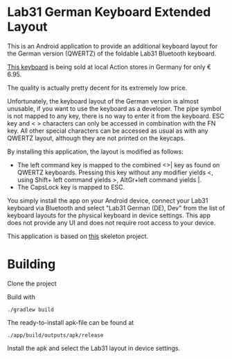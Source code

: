 # Lab31 German Keyboard Extended Layout

This is an Android application to provide an additional keyboard layout for the German
version (QWERTZ) of the foldable Lab31 Bluetooth keyboard.

[This keyboard](https://www.action.com/de-de/p/3203226/lab31-faltbare-drahtlose-tastatur/)
is being sold at local Action stores in Germany for only € 6.95.

The quality is actually pretty decent for its extremely low price.

Unfortunately, the keyboard layout of the German version is almost unusable, if you
want to use the keyboard as a developer. The pipe symbol is not mapped to any
key, there is no way to enter it from the keyboard. ESC key and  < > characters can only be accessed in
combination with the FN key. All other special characters can be accessed as
usual as with any QWERTZ layout, although they are not printed on the keycaps.

By installing this application, the layout is modified as follows:

* The left command key is mapped to the combined <>| key as found on QWERTZ
  keyboards. Pressing this key without any modifier yields <, using Shift+
  left command yields >, AltGr+left command yields |.
* The CapsLock key is mapped to ESC.

You simply install the app on your Android device, connect your Lab31 keyboard via Bluetooth and
select "Lab31 German (DE), Dev" from the list of keyboard layouts for the physical keyboard in device settings.
This app does not provide any UI and does not require root access to your
device.


This application is based on [this](https://github.com/ris58h/custom-keyboard-layout) skeleton project. 

# Building
Clone the project

Build with 

```
./gradlew build
```


The ready-to-install apk-file can be found at
```
./app/build/outputs/apk/release
```

Install the apk and select the Lab31 layout in device settings.
